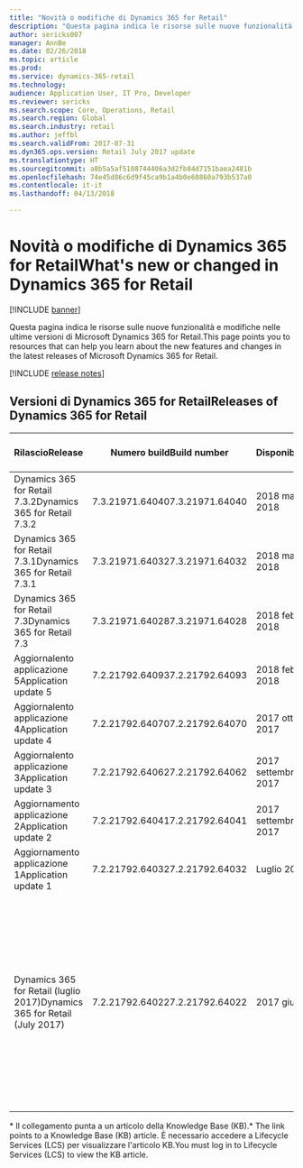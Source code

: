 ```yaml
---
title: "Novità o modifiche di Dynamics 365 for Retail"
description: "Questa pagina indica le risorse sulle nuove funzionalità nelle ultime versioni di Microsoft Dynamics 365 for Retail."
author: sericks007
manager: AnnBe
ms.date: 02/26/2018
ms.topic: article
ms.prod: 
ms.service: dynamics-365-retail
ms.technology: 
audience: Application User, IT Pro, Developer
ms.reviewer: sericks
ms.search.scope: Core, Operations, Retail
ms.search.region: Global
ms.search.industry: retail
ms.author: jeffbl
ms.search.validFrom: 2017-07-31
ms.dyn365.ops.version: Retail July 2017 update
ms.translationtype: HT
ms.sourcegitcommit: a8b5a5af5108744406a3d2fb84d7151baea2481b
ms.openlocfilehash: 74e45d86c6d9f45ca9b1a4b0e60860a793b537a0
ms.contentlocale: it-it
ms.lasthandoff: 04/13/2018

---
```


# <a name="whats-new-or-changed-in-dynamics-365-for-retail"></a><span data-ttu-id="77444-103">Novità o modifiche di Dynamics 365 for Retail</span><span class="sxs-lookup"><span data-stu-id="77444-103">What's new or changed in Dynamics 365 for Retail</span></span>

[!INCLUDE [banner](../../includes/banner.md)]

<span data-ttu-id="77444-104">Questa pagina indica le risorse sulle nuove funzionalità e modifiche nelle ultime versioni di Microsoft Dynamics 365 for Retail.</span><span class="sxs-lookup"><span data-stu-id="77444-104">This page points you to resources that can help you learn about the new features and changes in the latest releases of Microsoft Dynamics 365 for Retail.</span></span>

[!INCLUDE [release notes](../includes/release-notes.md)]

## <a name="releases-of-dynamics-365-for-retail"></a><span data-ttu-id="77444-105">Versioni di Dynamics 365 for Retail</span><span class="sxs-lookup"><span data-stu-id="77444-105">Releases of Dynamics 365 for Retail</span></span>

|<span data-ttu-id="77444-106">Rilascio</span><span class="sxs-lookup"><span data-stu-id="77444-106">Release</span></span> | <span data-ttu-id="77444-107">Numero build</span><span class="sxs-lookup"><span data-stu-id="77444-107">Build number</span></span> | <span data-ttu-id="77444-108">Disponibilità</span><span class="sxs-lookup"><span data-stu-id="77444-108">Availability</span></span> | <span data-ttu-id="77444-109">Ulteriori informazioni</span><span class="sxs-lookup"><span data-stu-id="77444-109">Learn more</span></span> |
|--------|--------------|--------------|------------|
|<span data-ttu-id="77444-110">Dynamics 365 for Retail 7.3.2</span><span class="sxs-lookup"><span data-stu-id="77444-110">Dynamics 365 for Retail 7.3.2</span></span> | <span data-ttu-id="77444-111">7.3.21971.64040</span><span class="sxs-lookup"><span data-stu-id="77444-111">7.3.21971.64040</span></span> | <span data-ttu-id="77444-112">2018 marzo</span><span class="sxs-lookup"><span data-stu-id="77444-112">March 2018</span></span> | [<span data-ttu-id="77444-113">KB 4093263: Versione 7.3.2\*</span><span class="sxs-lookup"><span data-stu-id="77444-113">KB 4093263: Version 7.3.2\*</span></span>](https://fix.lcs.dynamics.com/Issue/Details?kb=4093263&bugId=3937220&qc=63d57de184b7b2ac5563767292dacaea8621707198b55ea9c5f08b106a4c5132) |
|<span data-ttu-id="77444-114">Dynamics 365 for Retail 7.3.1</span><span class="sxs-lookup"><span data-stu-id="77444-114">Dynamics 365 for Retail 7.3.1</span></span> | <span data-ttu-id="77444-115">7.3.21971.64032</span><span class="sxs-lookup"><span data-stu-id="77444-115">7.3.21971.64032</span></span> | <span data-ttu-id="77444-116">2018 marzo</span><span class="sxs-lookup"><span data-stu-id="77444-116">March 2018</span></span> | [<span data-ttu-id="77444-117">KB 4092799: Versione 7.3.1\*</span><span class="sxs-lookup"><span data-stu-id="77444-117">KB 4092799: Version 7.3.1\*</span></span>](https://fix.lcs.dynamics.com/Issue/Details?kb=4092799&bugId=3936439&qc=b095917f0b114a26af430086cd5dc7eb4d383b6bcf225a62952cacff0f730c06) |
|<span data-ttu-id="77444-118">Dynamics 365 for Retail 7.3</span><span class="sxs-lookup"><span data-stu-id="77444-118">Dynamics 365 for Retail 7.3</span></span> | <span data-ttu-id="77444-119">7.3.21971.64028</span><span class="sxs-lookup"><span data-stu-id="77444-119">7.3.21971.64028</span></span> | <span data-ttu-id="77444-120">2018 febbraio</span><span class="sxs-lookup"><span data-stu-id="77444-120">February 2018</span></span> | <span data-ttu-id="77444-121">**Presto disponibili**</span><span class="sxs-lookup"><span data-stu-id="77444-121">**Coming soon**</span></span> |
|<span data-ttu-id="77444-122">Aggiornalento applicazione 5</span><span class="sxs-lookup"><span data-stu-id="77444-122">Application update 5</span></span> | <span data-ttu-id="77444-123">7.2.21792.64093</span><span class="sxs-lookup"><span data-stu-id="77444-123">7.2.21792.64093</span></span> | <span data-ttu-id="77444-124">2018 febbraio</span><span class="sxs-lookup"><span data-stu-id="77444-124">February 2018</span></span> | [<span data-ttu-id="77444-125">KB 4089596: Aggiornamento 5\*</span><span class="sxs-lookup"><span data-stu-id="77444-125">KB 4089596: Update 5\*</span></span>](https://fix.lcs.dynamics.com/Issue/Details?kb=4089596&bugId=3893142&qc=ee9db96dd13dc341e7019fad3d36d01c6dfc4edf631f752f66d87f2ebbd256f5) |
|<span data-ttu-id="77444-126">Aggiornalento applicazione 4</span><span class="sxs-lookup"><span data-stu-id="77444-126">Application update 4</span></span> | <span data-ttu-id="77444-127">7.2.21792.64070</span><span class="sxs-lookup"><span data-stu-id="77444-127">7.2.21792.64070</span></span> | <span data-ttu-id="77444-128">2017 ottobre</span><span class="sxs-lookup"><span data-stu-id="77444-128">October 2017</span></span> | [<span data-ttu-id="77444-129">KB 4052437: Aggiornamento 4\*</span><span class="sxs-lookup"><span data-stu-id="77444-129">KB 4052437: Update 4\*</span></span>](https://fix.lcs.dynamics.com/Issue/Details?kb=4052437&bugId=3866274&qc=dfcd40f8c5d0d863cc6ae10fe7dd3fb57450327d4f82f10c57886d579e6d4838) |
|<span data-ttu-id="77444-130">Aggiornalento applicazione 3</span><span class="sxs-lookup"><span data-stu-id="77444-130">Application update 3</span></span> | <span data-ttu-id="77444-131">7.2.21792.64062</span><span class="sxs-lookup"><span data-stu-id="77444-131">7.2.21792.64062</span></span> | <span data-ttu-id="77444-132">2017 settembre</span><span class="sxs-lookup"><span data-stu-id="77444-132">September 2017</span></span> |[<span data-ttu-id="77444-133">KB 4045959: Aggiornamento 3\*</span><span class="sxs-lookup"><span data-stu-id="77444-133">KB 4045959: Update 3\*</span></span>](https://fix.lcs.dynamics.com/Issue/Resolved?kb=4045959&bugId=3857200&qc=a4c0715ff69d491d63c424f56b124f458ac3ca422e4a74c67d23a58b16050ad1)|
|<span data-ttu-id="77444-134">Aggiornamento applicazione 2</span><span class="sxs-lookup"><span data-stu-id="77444-134">Application update 2</span></span> | <span data-ttu-id="77444-135">7.2.21792.64041</span><span class="sxs-lookup"><span data-stu-id="77444-135">7.2.21792.64041</span></span> | <span data-ttu-id="77444-136">2017 settembre</span><span class="sxs-lookup"><span data-stu-id="77444-136">September 2017</span></span> | [<span data-ttu-id="77444-137">KB 4042241: Aggiornamento 2\*</span><span class="sxs-lookup"><span data-stu-id="77444-137">KB 4042241: Update 2\*</span></span>](https://fix.lcs.dynamics.com/Issue/Resolved?kb=4042241&bugId=3850819&qc=578d82fcfe02befb2a2ee4af467bda26af88742548e1bd8291a359ebdb360410)|
|<span data-ttu-id="77444-138">Aggiornamento applicazione 1</span><span class="sxs-lookup"><span data-stu-id="77444-138">Application update 1</span></span> |<span data-ttu-id="77444-139">7.2.21792.64032</span><span class="sxs-lookup"><span data-stu-id="77444-139">7.2.21792.64032</span></span>   | <span data-ttu-id="77444-140">Luglio 2017</span><span class="sxs-lookup"><span data-stu-id="77444-140">July 2017</span></span>|[<span data-ttu-id="77444-141">KB 4037180: Aggiornamento 1\*</span><span class="sxs-lookup"><span data-stu-id="77444-141">KB 4037180: Update 1\*</span></span>](https://fix.lcs.dynamics.com/Issue/Resolved?kb=4037180&bugId=3848337&qc=578d82fcfe02befb2a2ee4af467bda26af88742548e1bd8291a359ebdb360410)|
|<span data-ttu-id="77444-142">Dynamics 365 for Retail (luglio 2017)</span><span class="sxs-lookup"><span data-stu-id="77444-142">Dynamics 365 for Retail (July 2017)</span></span> | <span data-ttu-id="77444-143">7.2.21792.64022</span><span class="sxs-lookup"><span data-stu-id="77444-143">7.2.21792.64022</span></span>| <span data-ttu-id="77444-144">2017 giugno</span><span class="sxs-lookup"><span data-stu-id="77444-144">June 2017</span></span> | <span data-ttu-id="77444-145">Vedere le funzionalità Retail elencate in in [Novità o modifiche di Microsoft Dynamics 365 for Finance and Operations, Enterprise Edition, aggiornamento di luglio 2017](/dynamics365/unified-operations/dev-itpro/get-started/whats-new-application-July-2017-update)</span><span class="sxs-lookup"><span data-stu-id="77444-145">See the Retail features listed in [What's new or changed in Dynamics 365 for Finance and Operations, Enterprise edition (July 2017)](/dynamics365/unified-operations/dev-itpro/get-started/whats-new-application-July-2017-update).</span></span> |

<span data-ttu-id="77444-146">\* Il collegamento punta a un articolo della Knowledge Base (KB).</span><span class="sxs-lookup"><span data-stu-id="77444-146">\* The link points to a Knowledge Base (KB) article.</span></span> <span data-ttu-id="77444-147">È necessario accedere a Lifecycle Services (LCS) per visualizzare l'articolo KB.</span><span class="sxs-lookup"><span data-stu-id="77444-147">You must log in to Lifecycle Services (LCS) to view the KB article.</span></span>

